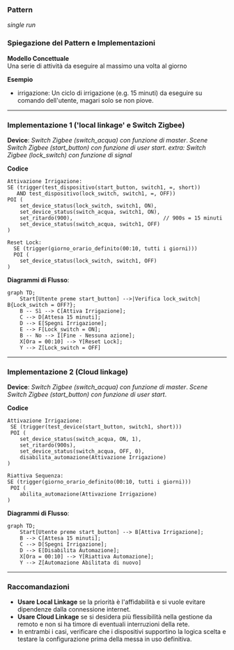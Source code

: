 ### Pattern

*single run*

### Spiegazione del Pattern e Implementazioni

**Modello Concettuale**\
Una serie di attività da eseguire al massimo una volta al giorno

**Esempio**

- irrigazione: Un ciclo di irrigazione (e.g. 15 minuti) da eseguire su comando dell'utente, magari solo se non piove.

---

### Implementazione 1 ('local linkage' e Switch Zigbee)

**Device**:&#x20;
*Switch Zigbee (switch\_acqua) con funzione di master*.&#x20;
*Scene Switch Zigbee (start\_button) con funzione di user start*.&#x20;
*extra: Switch Zigbee (lock\_switch) con funzione di signal*

**Codice**

```tuya
Attivazione Irrigazione:
SE (trigger(test_dispositivo(start_button, switch1, =, short))
   AND test_dispositivo(lock_switch, switch1, =, OFF))
POI (
    set_device_status(lock_switch, switch1, ON),
    set_device_status(switch_acqua, switch1, ON),
    set_ritardo(900),                             // 900s = 15 minuti
    set_device_status(switch_acqua, switch1, OFF)
)

Reset Lock:
  SE (trigger(giorno_orario_definito(00:10, tutti i giorni)))
  POI (
    set_device_status(lock_switch, switch1, OFF)
)
```

**Diagrammi di Flusso**:

```mermaid
graph TD;
    Start[Utente preme start_button] -->|Verifica lock_switch| B{Lock_switch = OFF?};
    B -- Sì --> C[Attiva Irrigazione];
    C --> D[Attesa 15 minuti];
    D --> E[Spegni Irrigazione];
    E --> F[Lock_switch = ON];
    B -- No --> I[Fine - Nessuna azione];
    X[Ora = 00:10] --> Y[Reset Lock];
    Y --> Z[Lock_switch = OFF]
```

---

### Implementazione 2 (Cloud linkage)

**Device**:
*Switch Zigbee (switch\_acqua) con funzione di master*.&#x20;
*Scene Switch Zigbee (start\_button) con funzione di user start*.&#x20;

**Codice**

```tuya
Attivazione Irrigazione:
 SE (trigger(test_device(start_button, switch1, short)))
 POI (
    set_device_status(switch_acqua, ON, 1),
    set_ritardo(900s),
    set_device_status(switch_acqua, OFF, 0),
    disabilita_automazione(Attivazione Irrigazione)
)

Riattiva Sequenza:
SE (trigger(giorno_orario_definito(00:10, tutti i giorni)))
 POI (
    abilita_automazione(Attivazione Irrigazione)
)
```

**Diagrammi di Flusso**:

```mermaid
graph TD;
    Start[Utente preme start_button] --> B[Attiva Irrigazione];
    B --> C[Attesa 15 minuti];
    C --> D[Spegni Irrigazione];
    D --> E[Disabilita Automazione];
    X[Ora = 00:10] --> Y[Riattiva Automazione];
    Y --> Z[Automazione Abilitata di nuovo]
```

---

### Raccomandazioni

- **Usare Local Linkage** se la priorità è l'affidabilità e si vuole evitare dipendenze dalla connessione internet.
- **Usare Cloud Linkage** se si desidera più flessibilità nella gestione da remoto e non si ha timore di eventuali interruzioni della rete.
- In entrambi i casi, verificare che i dispositivi supportino la logica scelta e testare la configurazione prima della messa in uso definitiva.

